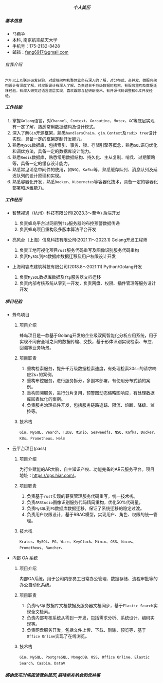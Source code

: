 <h5 align = "center">个人简历</h5>

##### 基本信息

- 马燕争
- 本科, 南京航空航天大学
- 手机号：175-2132-8428
- 邮箱：<feng6917@gmail.com>

###### 自我介绍

    六年以上互联网研发经验，对后端架构和整体业务有深入的了解，对分布式、高并发、微服务架构设计有深度了解，对权限设计有深入了解，负责过日千万级数据的检索，有服务重构及数据迁移经验，有深入研究过语言底层实现，喜欢跟踪与钻研新技术，有开源代码调整和GUI开发经验。

##### 工作技能

1. 掌握`Golang`语言，对`Channel`、`Context`、`Goroutine`、`Mutex`、`GC`等底层实现有一定了解，熟悉常用数据结构及设计模式。
2. 深入了解`Gin`开源框架，熟悉`handlersChain`、`gin.Context`及`radix tree`设计实现，具备一定的框架定制开发能力。
3. 熟悉`MySQL`数据库，包括索引、事务、锁、存储引擎等概念，熟悉`SQL`语句优化和调优方法，具备一定的数据库设计能力。
4. 熟悉`Redis`数据库，熟悉常用数据结构、持久化、主从复制、哨兵、过期策略等，具备一定的缓存设计能力。
5. 熟悉常见消息中间件的使用，如`NSQ`、`Kafka`等，熟悉缓存队列、消息队列及延迟队列的设计原理和实现。
6. 熟悉容器化开发，熟悉`Docker`、`Kubernetes`等容器化技术，具备一定的容器化部署和运维能力。

##### 工作经历

- 智慧视通（杭州）科技有限公司(2023.3～至今) 后端开发
  1. 负责蜂鸟平台过网闸到`ftp`服务器的布控预警数据传递
  2. 负责蜂鸟项目重构及多版本算法平台开发  

- 亮风台（上海）信息科技有限公司(2021.11～2023.1) Golang开发工程师
  1. 负责工地可视化项目`rust`服务代码重写及图像识别服务代码重构
  2. 负责`MySQL`到`PG`数据库数据迁移及用户权限设计开发  
  
- 上海司睿杰建筑科技有限公司(2018.8～2021.11) Python/Golang开发
  1. 负责`MySQL`数据库数据及`ftp`服务器文档迁移
  2. 负责内部考核系统从零到一开发，负责网盘、权限、插件管理等服务设计开发

##### 项目经验

- 蜂鸟项目

    1. 项目介绍

        蜂鸟项目是一款基于Golang开发的企业级双网智能化分析应用系统，用于实现不同安全域之间的数据传输、交换，基于形体识别实现检索、布控、回溯等业务场景。

    2. 项目职责
        1. 重构检索服务，提升千万级数据检索速度，有处理检索30s+的请求响应2s+的案例。
        2. 重构布控服务，进行服务拆分，多副本部署，有使用分布式锁的案例。
        3. 重构回溯服务，进行分片复用，预警图动态缩略图响应，有处理数据库回表优化的案例。
        4. 负责服务治理插件开发，包括服务链路追踪、限流、熔断、降级、监控等。

    3. 技术栈

        `Gin`、`MySQL`、`Vearch`、`TIDB`、`Minio`、`Seaweedfs`、`NSQ`、`Kafka`、`Docker`、`K8s`、`Prometheus`、`Helm`

- 云平台项目(pass)

    1. 项目介绍

        为行业赋能的AR大脑，自主知识产权、功能完备的AR云服务平台。项目地址：<https://ops.hiar.com/>。

    2. 项目职责
        1. 负责基于`rust`实现的薪资管理服务代码重写，统一技术栈。
        2. 负责`ARStudio`图像识别服务代码精简重构，优化50%代码量。
        3. 负责`MySQL`到`PG`数据库数据迁移，保证了系统迁移的稳定过渡。
        4. 负责用户权限设计，基于RBAC模型，实现用户、角色、权限的统一管理。

    3. 技术栈

        `Kratos`、`MySQL`、`PG`、`Wire`、`KeyClock`、`Minio`、`OSS`、`Nacos`、`Prometheus`、`Rancher`、

- 内部 OA 系统
    1. 项目介绍

        内部OA系统，用于公司内部员工日常办公管理、数据存储、流程审批等的办公自动化系统。

    2. 项目职责
        1. 负责`MySQL`数据库文档数据及服务器文档同步，基于`Elastic Search`实现全文检索。
        2. 负责内部考核系统从零到一开发，包括需求分析、系统设计、编码实现等。
        3. 负责网盘服务开发，包括文件上传、下载、删除、预览等，基于`Office Online`实现了在线浏览。

    3. 技术栈

        `Gin`、`MySQL`、`PostgreSQL`、`MongoDB`、`OSS`、`Office Online`、`Elastic Search`、`Casbin`、`DataV`

##### 感谢您花时间阅读我的简历,期待能有机会和您共事
